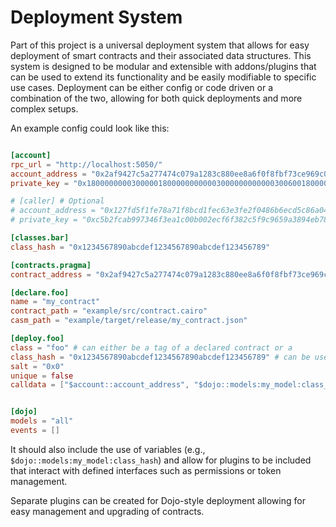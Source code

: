 # Deployment System

Part of this project is a universal deployment system that allows for easy deployment of smart contracts and their associated data structures. This system is designed to be modular and extensible with addons/plugins that can be used to extend its functionality and be easily modifiable to specific use cases. Deployment can be either config or code driven or a combination of the two, allowing for both quick deployments and more complex setups.

An example config could look like this:

```toml

[account]
rpc_url = "http://localhost:5050/"
account_address = "0x2af9427c5a277474c079a1283c880ee8a6f0f8fbf73ce969c08d88befec1bba"
private_key = "0x1800000000300000180000000000030000000000003006001800006600"

# [caller] # Optional
# account_address = "0x127fd5f1fe78a71f8bcd1fec63e3fe2f0486b6ecd5c86a0466c3a21fa5cfcec"
# private_key = "0xc5b2fcab997346f3ea1c00b002ecf6f382c5f9c9659a3894eb783c5320f912"

[classes.bar]
class_hash = "0x1234567890abcdef1234567890abcdef123456789"

[contracts.pragma]
contract_address = "0x2af9427c5a277474c079a1283c880ee8a6f0f8fbf73ce969c08d88befec1bba"

[declare.foo]
name = "my_contract"
contract_path = "example/src/contract.cairo"
casm_path = "example/target/release/my_contract.json"

[deploy.foo]
class = "foo" # can either be a tag of a declared contract or a
class_hash = "0x1234567890abcdef1234567890abcdef123456789" # can be used instead of tag
salt = "0x0"
unique = false
calldata = ["$account::account_address", "$dojo::models:my_model:class_hash"]


[dojo]
models = "all"
events = []
```

It should also include the use of variables (e.g., `$dojo::models:my_model:class_hash`) and allow for plugins to be included that interact with defined interfaces such as permissions or token management.

Separate plugins can be created for Dojo-style deployment allowing for easy management and upgrading of contracts.
